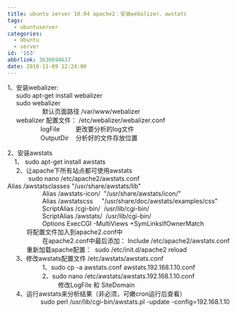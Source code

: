 ```yaml
---
title: ubuntu server 10.04 apache2：安装webalizer、awstats
tags:
  - ubuntuserver
categories:
  - Ubuntu
  - server
id: '153'
abbrlink: 3630694637
date: 2010-11-09 12:24:00
---
```


1、安装webalizer:  
     sudo apt-get install webalizer  
     sudo webalizer  
                    默认页面路径 /var/www/webalizer  
     webalizer 配置文件： /etc/webalizer/webalizer.conf  
                   logFile         更改要分析的log文件  
                   OutputDir    分析好的文件存放位置  
  
2、安装awstats  
    1、 sudo apt-get install awstats  
     2、让apache下所有站点都可使用awstats  
            sudo nano /etc/apache2/awstats.conf  
 Alias /awstatsclasses "/usr/share/awstats/lib"  
                    Alias /awstats-icon/  "/usr/share/awstats/icon/"  
                    Alias /awstatscss     "/usr/share/doc/awstats/examples/css"  
                    ScriptAlias /cgi-bin/  /usr/lib/cgi-bin/  
                    ScriptAlias /awstats/  /usr/lib/cgi-bin/  
                    Options ExecCGI -MultiViews +SymLinksIfOwnerMatch  
           将配置文件加入到apache2.conf中  
                    在apache2.conf中最后添加： Include /etc/apache2/awstats.conf  
           重新加载apache配置：  sudo /etc/init.d/apache2 reload  
     3、修改awstats配置文件 /etc/awstats/awstats.conf  
                    1、sudo cp -a awstats.conf awstats.192.168.1.10.conf  
                    2、sudo nano /etc/awstats/awstats.192.168.1.10.conf  
                             修改LogFile 和 SiteDomain  
     4、运行awstats来分析结果（非必须，可嫩cron运行后查看）  
                   sudo perl /usr/lib/cgi-bin/awstats.pl -update -config=192.168.1.10